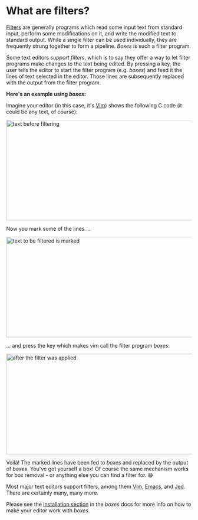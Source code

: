 # What are filters?

[Filters](http://en.wikipedia.org/wiki/Filter_%28software%29) are generally programs which read some input text from standard input, perform some modifications on it, and write the modified text to standard output. While a single filter can be used individually, they are frequently strung together to form a pipeline. *Boxes* is such a filter program.

Some text editors *support filters*, which is to say they offer a way to let filter programs make changes to the text being edited. By pressing a key, the user tells the editor to start the filter program (e.g. *boxes*) and feed it the lines of text selected in the editor. Those lines are subsequently replaced with the output from the filter program.

**Here's an example using *boxes*:**

Imagine your editor (in this case, it's [Vim](http://www.vim.org/)) shows the following C code (it could be any text, of course):

<IMG SRC="{{ site.baseurl}}/images/filter1.gif" WIDTH="619" HEIGHT="272" ALT="text before filtering" />

Now you mark some of the lines ...

<IMG SRC="{{ site.baseurl}}/images/filter2.gif" WIDTH="619" HEIGHT="272" ALT="text to be filtered is marked" />

... and press the key which makes vim call the filter program *boxes*:

<IMG SRC="{{ site.baseurl}}/images/filter3.gif" WIDTH="619" HEIGHT="272" ALT="after the filter was applied" />

Voil&aacute;! The marked lines have been fed to *boxes* and replaced by the output of *boxes*. You've got yourself a box! Of course the same mechanism works for box removal - or anything else you can find a filter for. :smile:

Most major text editors support filters, among them [Vim](http://www.vim.org/), [Emacs](http://www.emacs.org/), and [Jed](http://www.jedsoft.org/jed/). There are certainly many, many more.

Please see the [installation section](install.html) in the *boxes* docs for more info on how to make your editor work with *boxes*.
